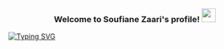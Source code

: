 <h3 align="center">
  Welcome to Soufiane Zaari's profile!
  <img src="https://media.giphy.com/media/hvRJCLFzcasrR4ia7z/giphy.gif" width="28">
</h3>
<a href="https://git.io/typing-svg"><img src="https://readme-typing-svg.herokuapp.com?font=Fira+Code&pause=1000&color=E6BEF7&background=FFFFFF00&width=435&lines=Always+learning+new+things;Very+passionate+about+coding+and+new+technologies" alt="Typing SVG" /></a>

